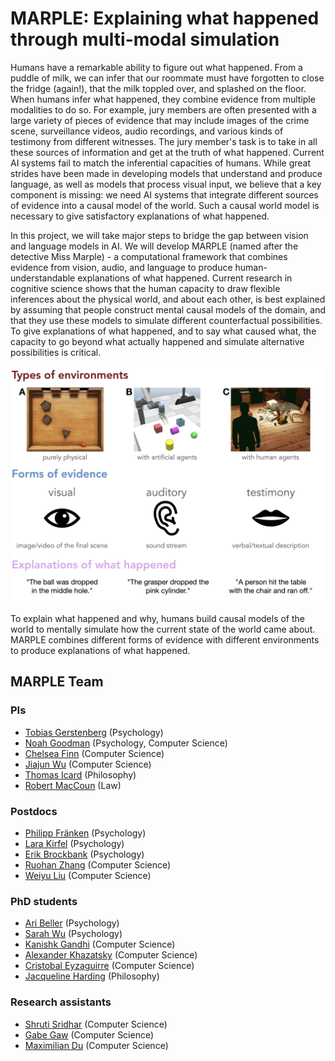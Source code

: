 # MARPLE: Explaining what happened through multi-modal simulation

Humans have a remarkable ability to figure out what happened. From a puddle of milk, we can infer that our roommate must have forgotten to close the fridge (again!), that the milk toppled over, and splashed on the floor. When humans infer what happened, they combine evidence from multiple modalities to do so. For example, jury members are often presented with a large variety of pieces of evidence that may include images of the crime scene, surveillance videos, audio recordings, and various kinds of testimony from different witnesses. The jury member's task is to take in all these sources of information and get at the truth of what happened. Current AI systems fail to match the inferential capacities of humans. While great strides have been made in developing models that understand and produce language, as well as models that process visual input, we believe that a key component is missing: we need AI systems that integrate different sources of evidence into a causal model of the world. Such a causal world model is necessary to give satisfactory explanations of what happened.

In this project, we will take major steps to bridge the gap between vision and language models in AI. We will develop MARPLE (named after the detective Miss Marple) - a computational framework that combines evidence from vision, audio, and language to produce human-understandable explanations of what happened. Current research in cognitive science shows that the human capacity to draw flexible inferences about the physical world, and about each other, is best explained by assuming that people construct mental causal models of the domain, and that they use these models to simulate different counterfactual possibilities. To give explanations of what happened, and to say what caused what, the capacity to go beyond what actually happened and simulate alternative possibilities is critical.

![Marple](profile/marple.jpg)

To explain what happened and why, humans build causal models of the world to mentally simulate how the current state of the world came about. MARPLE combines different forms of evidence with different environments to produce explanations of what happened.

## MARPLE Team

### PIs

- [Tobias Gerstenberg](https://cicl.stanford.edu/member/tobias_gerstenberg/) (Psychology)
- [Noah Goodman](https://cocolab.stanford.edu/ndg) (Psychology, Computer Science)
- [Chelsea Finn](https://ai.stanford.edu/~cbfinn/) (Computer Science)
- [Jiajun Wu](https://jiajunwu.com/) (Computer Science)
- [Thomas Icard](https://web.stanford.edu/~icard/) (Philosophy)
- [Robert MacCoun](https://law.stanford.edu/directory/robert-j-maccoun/) (Law) 

### Postdocs

- [Philipp Fränken](https://janphilippfranken.github.io/) (Psychology) 
- [Lara Kirfel](https://profiles.stanford.edu/lara-kirfel) (Psychology) 
- [Erik Brockbank](http://www.erikbrockbank.com/) (Psychology)
- [Ruohan Zhang](https://ai.stanford.edu/~zharu/) (Computer Science)
- [Weiyu Liu](http://weiyuliu.com/) (Computer Science)

### PhD students

- [Ari Beller](https://cicl.stanford.edu/member/ari_beller/) (Psychology)
- [Sarah Wu](https://sarahawu.github.io/) (Psychology)
- [Kanishk Gandhi](https://www.kanishkgandhi.com/) (Computer Science)
- [Alexander Khazatsky](https://irislab.stanford.edu/people.html) (Computer Science)
- [Cristobal Eyzaguirre](https://ceyzaguirre4.github.io/) (Computer Science)
- [Jacqueline Harding](https://hai.stanford.edu/people/jacqueline-harding) (Philosophy)

### Research assistants

- [Shruti Sridhar](https://profiles.stanford.edu/shruti-sridhar) (Computer Science)
- [Gabe Gaw](https://profiles.stanford.edu/gabriel-gaw) (Computer Science)
- [Maximilian Du](https://www.maximiliandu.com/) (Computer Science)






